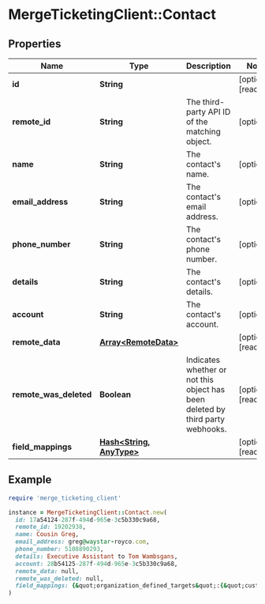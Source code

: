 # MergeTicketingClient::Contact

## Properties

| Name | Type | Description | Notes |
| ---- | ---- | ----------- | ----- |
| **id** | **String** |  | [optional][readonly] |
| **remote_id** | **String** | The third-party API ID of the matching object. | [optional] |
| **name** | **String** | The contact&#39;s name. | [optional] |
| **email_address** | **String** | The contact&#39;s email address. | [optional] |
| **phone_number** | **String** | The contact&#39;s phone number. | [optional] |
| **details** | **String** | The contact&#39;s details. | [optional] |
| **account** | **String** | The contact&#39;s account. | [optional] |
| **remote_data** | [**Array&lt;RemoteData&gt;**](RemoteData.md) |  | [optional][readonly] |
| **remote_was_deleted** | **Boolean** | Indicates whether or not this object has been deleted by third party webhooks. | [optional][readonly] |
| **field_mappings** | [**Hash&lt;String, AnyType&gt;**](AnyType.md) |  | [optional][readonly] |

## Example

```ruby
require 'merge_ticketing_client'

instance = MergeTicketingClient::Contact.new(
  id: 17a54124-287f-494d-965e-3c5b330c9a68,
  remote_id: 19202938,
  name: Cousin Greg,
  email_address: greg@waystar-royco.com,
  phone_number: 5108890293,
  details: Executive Assistant to Tom Wambsgans,
  account: 28b54125-287f-494d-965e-3c5b330c9a68,
  remote_data: null,
  remote_was_deleted: null,
  field_mappings: {&quot;organization_defined_targets&quot;:{&quot;custom_key&quot;:&quot;custom_value&quot;},&quot;linked_account_defined_targets&quot;:{&quot;custom_key&quot;:&quot;custom_value&quot;}}
)
```

